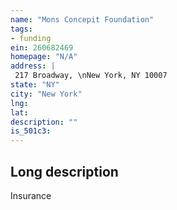 ```yaml
---
name: "Mons Concepit Foundation"
tags:
- funding
ein: 260682469
homepage: "N/A"
address: |
 217 Broadway, \nNew York, NY 10007
state: "NY"
city: "New York"
lng: 
lat: 
description: ""
is_501c3: 
---
```


## Long description

Insurance
